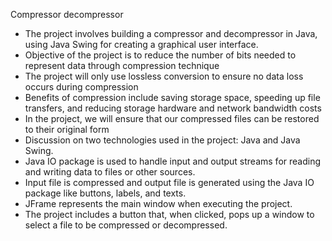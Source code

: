 Compressor decompressor
  - The project involves building a compressor and decompressor in Java, using Java Swing for creating a graphical user interface. 
  - Objective of the project is to reduce the number of bits needed to represent data through compression technique
  - The project will only use lossless conversion to ensure no data loss occurs during compression
  - Benefits of compression include saving storage space, speeding up file transfers, and reducing storage hardware and network bandwidth costs
  - In the project, we will ensure that our compressed files can be restored to their original form
  - Discussion on two technologies used in the project: Java and Java Swing.
  - Java IO package is used to handle input and output streams for reading and writing data to files or other sources.
  - Input file is compressed and output file is generated using the Java IO package like buttons, labels, and texts.
  - JFrame represents the main window when executing the project.
  - The project includes a button that, when clicked, pops up a window to select a file to be compressed or decompressed.
